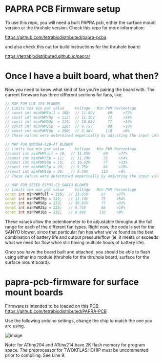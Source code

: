 # PAPRA PCB Firmware setup

To use this repo, you will need a built PAPRA pcb, either the surface mount version or the thruhole version.  Check this repo for more information:

https://github.com/tetrabiodistributed/papra-pcba

and also check this out for build instructions for the thruhole board:

https://tetrabiodistributed.github.io/papra/

# Once I have a built board, what then?

Now you need to know what kind of fan you're pairing the board with.  The current firmware has three different sections for fans, like:

```C++ 
// MAP FOR CUI 154 BLOWER
// Limits the min pot value     Voltage   Min PWM Percentage
// const int minPWMfull = 108;  // 11.85V      69     >77%
// const int minPWM75p  = 112;  // 11.10V      72     >54%
// const int minPWM50p  = 115;  // 10.62V      77     >33%
// const int minPWM25p  = 120;  // 9.75V       88     >10%
// const int minPWM10p  = 250;  // 8.40V      110     >0%
// These values were determined emperically by adjusting the input voltage and dialing the PWM down until motor stall

// MAP FOR NM33GA-12Q-AT BLOWER
// Limits the min pot value     Voltage   Min PWM Percentage
//const int minPWMfull = 10;  // 11.85V      69     >77%
//const int minPWM75p = 11;   // 11.10V      72     >54%
//const int minPWM50p = 15;   // 10.62V      77     >33%
//const int minPWM25p = 20;   // 9.75V       88     >10%
//const int minPWM10p = 25;   // 8.40V      110     >0%
// These values were determined emperically by adjusting the input voltage and dialing the PWM down until motor stall

// MAP FOR SEEED ESP32-C3 SANYO BLOWER
// Limits the min pot value     Voltage   Min PWM Percentage
const int minPWMfull = 219;  // 11.85V      69     >77%
const int minPWM75p = 222;   // 11.10V      72     >54%
const int minPWM50p = 223;   // 10.62V      77     >33%
const int minPWM25p = 225;   // 9.75V       88     >10%
const int minPWM10p = 232;   // 8.40V      110     >0%
```

These values allow the potentiometer to be adjustable throughout the full range for each of the different fan types.  Right now, the code is set for the SANYO blower, since that particular fan has what we've found as the best combination of battery life and output pressure/flow (ie, it meets or exceeds what we need for flow while still having multiple hours of battery life).

Once you have the board built and attached, you should be able to flash using either ino module (thruhole for the thruhole board, surface for the surface mount board).

# papra-pcb-firmware for surface mount boards

Firmware is intended to be loaded on this PCB: https://github.com/tetrabiodistributed/PAPRA-PCB

Use the following arduino settings, change the chip to match the one you are using.

![image](https://user-images.githubusercontent.com/57600622/120357153-fc25b500-c2b9-11eb-8603-38b121836ca3.png)

Note: for ATtiny204 and ATtiny214 have 2K flash memory for program space. The preprocessor for TWOKFLASHCHIP must be uncommented prior to compiling. See Line 9.
